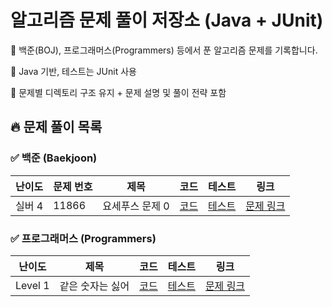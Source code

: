 # 알고리즘 문제 풀이 저장소 (Java + JUnit)
📘 백준(BOJ), 프로그래머스(Programmers) 등에서 푼 알고리즘 문제를 기록합니다.  

📌 Java 기반, 테스트는 JUnit 사용  

📂 문제별 디렉토리 구조 유지 + 문제 설명 및 풀이 전략 포함


## 🔥 문제 풀이 목록

### ✅ 백준 (Baekjoon)

| 난이도 | 문제 번호 | 제목 | 코드 | 테스트 | 링크 |
|--------|-----------|------|------|--------|---|
| 실버 4 | 11866 | 요세푸스 문제 0 | [코드](./src\main\java\baekjoon\BOJ_11866.java) | [테스트](./src\test\java\baekjoon\BOJ11866Test.java) | [문제 링크](https://www.acmicpc.net/problem/11866) |

### ✅ 프로그래머스 (Programmers)

| 난이도 | 제목 | 코드 | 테스트 | 링크 |
|--------|------|------|--------|---|
| Level 1 | 같은 숫자는 싫어 | [코드](./src\main\java\programmers\PG_12906.java) | [테스트](./src\test\java\programmers\PG12906Test.java) | [문제 링크](https://school.programmers.co.kr/learn/courses/30/lessons/12906) |